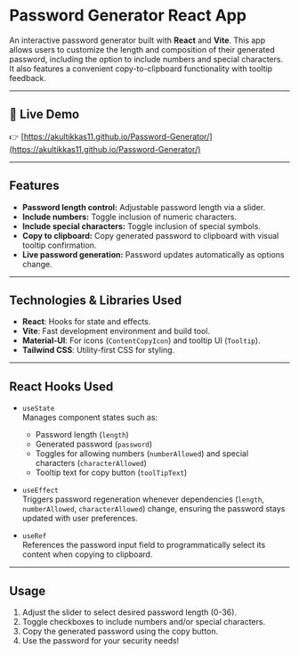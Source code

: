 # Password Generator React App

An interactive password generator built with **React** and **Vite**. This app allows users to customize the length and composition of their generated password, including the option to include numbers and special characters. It also features a convenient copy-to-clipboard functionality with tooltip feedback.

---

## 🔗 Live Demo
👉 [https://akultikkas11.github.io/Password-Generator/](https://akultikkas11.github.io/Password-Generator/)

---

## Features

- **Password length control:** Adjustable password length via a slider.
- **Include numbers:** Toggle inclusion of numeric characters.
- **Include special characters:** Toggle inclusion of special symbols.
- **Copy to clipboard:** Copy generated password to clipboard with visual tooltip confirmation.
- **Live password generation:** Password updates automatically as options change.

---

## Technologies & Libraries Used

- **React**: Hooks for state and effects.
- **Vite**: Fast development environment and build tool.
- **Material-UI**: For icons (`ContentCopyIcon`) and tooltip UI (`Tooltip`).
- **Tailwind CSS**: Utility-first CSS for styling.

---

## React Hooks Used

- `useState`  
  Manages component states such as:
  - Password length (`length`)
  - Generated password (`password`)
  - Toggles for allowing numbers (`numberAllowed`) and special characters (`characterAllowed`)
  - Tooltip text for copy button (`toolTipText`)

- `useEffect`  
  Triggers password regeneration whenever dependencies (`length`, `numberAllowed`, `characterAllowed`) change, ensuring the password stays updated with user preferences.

- `useRef`  
  References the password input field to programmatically select its content when copying to clipboard.

---

## Usage

1. Adjust the slider to select desired password length (0-36).
2. Toggle checkboxes to include numbers and/or special characters.
3. Copy the generated password using the copy button.
4. Use the password for your security needs!
